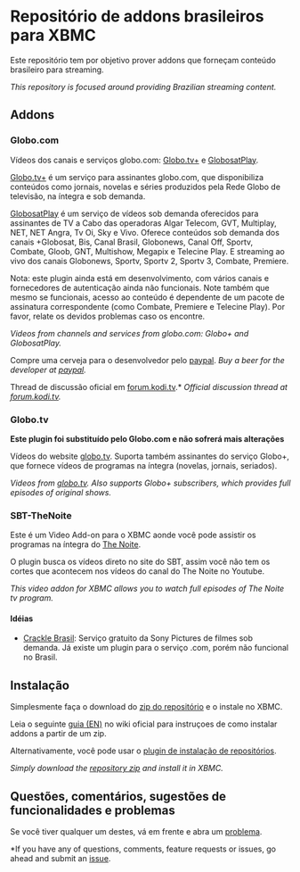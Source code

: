 Repositório de addons brasileiros para XBMC
================================

Este repositório tem por objetivo prover addons que forneçam conteúdo
brasileiro para streaming.

*This repository is focused around providing Brazilian streaming content.*

## Addons

### Globo.com

Vídeos dos canais e serviços globo.com: [Globo.tv+][globotvplus] e [GlobosatPlay][globoplay].

[Globo.tv+][globotvplus] é um serviço para assinantes globo.com, que disponibiliza
conteúdos como jornais, novelas e séries produzidos pela Rede Globo de
televisão, na íntegra e sob demanda.

[GlobosatPlay][globoplay] é um serviço de vídeos sob demanda oferecidos para assinantes
de TV a Cabo das operadoras Algar Telecom, GVT, Multiplay, NET, NET Angra, Tv
Oi, Sky e Vivo. Oferece conteúdos sob demanda dos canais +Globosat, Bis, Canal
Brasil, Globonews, Canal Off, Sportv, Combate, Gloob, GNT, Multishow, Megapix e
Telecine Play. E streaming ao vivo dos canais Globonews, Sportv, Sportv 2,
Sportv 3, Combate, Premiere.

Nota: este plugin ainda está em desenvolvimento, com vários canais e
fornecedores de autenticação ainda não funcionais. Note também que mesmo se
funcionais, acesso ao conteúdo é dependente de um pacote de assinatura
correspondente (como Combate, Premiere e Telecine Play). Por favor, relate os
devidos problemas caso os encontre.

*Videos from channels and services from globo.com: Globo+ and GlobosatPlay.*

Compre uma cerveja para o desenvolvedor pelo [paypal][paypalVitorHirota].
*Buy a beer for the developer at [paypal][paypalVitorHirota].*

Thread de discussão oficial em [forum.kodi.tv][kodiGlobo].*
*Official discussion thread at [forum.kodi.tv][kodiGlobo].*

### Globo.tv

**Este plugin foi substituído pelo Globo.com e não sofrerá mais alterações**

Vídeos do website [globo.tv][globotv]. Suporta também assinantes do serviço Globo+,
que fornece vídeos de programas na íntegra (novelas, jornais, seriados).

*Videos from [globo.tv][globotv]. Also supports Globo+ subscribers, which provides
full episodes of original shows.*

### SBT-TheNoite

Este é um Video Add-on para o XBMC aonde você pode assistir os programas na
íntegra do [The Noite][thenoite].

O plugin busca os vídeos direto no site do SBT, assim você não tem os cortes
que acontecem nos vídeos do canal do The Noite no Youtube.

*This video addon for XBMC allows you to watch full episodes of The Noite
tv program.*

#### Idéias

* [Crackle Brasil](http://www.crackle.com.br/):
Serviço gratuito da Sony Pictures de filmes sob demanda. Já existe um plugin
para o serviço .com, porém não funcional no Brasil.

## Instalação

Simplesmente faça o download do [zip do repositório][repozip] e o instale no XBMC.

Leia o seguinte [guia (EN)][install] no wiki oficial para instruçoes de como
instalar addons a partir de um zip.

Alternativamente, você pode usar o [plugin de instalação de repositórios][repoinstallplugin].

*Simply download the [repository zip][repozip] and install it in XBMC.*

## Questões, comentários, sugestões de funcionalidades e problemas

Se você tiver qualquer um destes, vá em frente e abra um [problema][issues].

*If you have any of questions, comments, feature requests or issues, go ahead
and submit an [issue][issues].



[repozip]: https://bitbucket.org/vitorhirota/repository.brazilian.xbmc-addons/downloads/repository.brazilian.xbmc-addons-1.0.0.zip
[issues]: https://bitbucket.org/vitorhirota/repository.brazilian.xbmc-addons/issues
[install]: http://wiki.xbmc.org/index.php?title=Add-ons#How_to_install_from_zip
[repoinstallplugin]: http://passion-xbmc.org/addons/?Page=View&ID=plugin.program.repo.installer
[globotv]: http://globotv.globo.com
[globotvplus]: http://globotv.globo.com/mais/
[globoplay]: http://globosatplay.globo.com/
[paypalVitorHirota]: https://www.paypal.com/cgi-bin/webscr?cmd=_donations&business=C4DH8F642RYEG&lc=US&item_name=Vitor%20Hirota&currency_code=USD&bn=PP%2dDonationsBF%3abtn_donate_SM%2egif%3aNonHosted
[kodiGlobo]: http://forum.kodi.tv/showthread.php?tid=201846
[thenoite]: http://www.sbt.com.br/thenoite/
